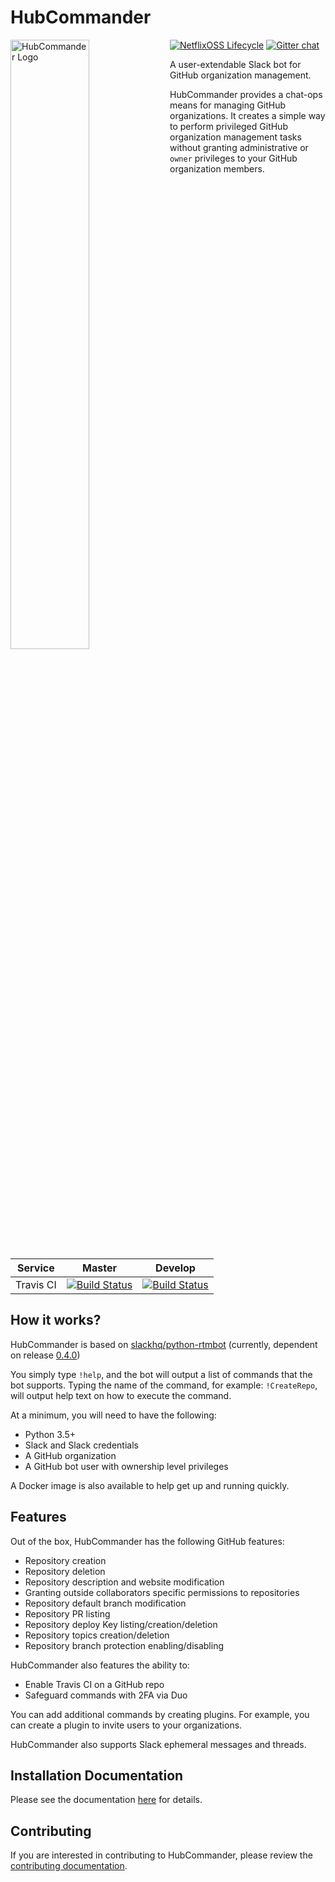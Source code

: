 HubCommander
=====================
<img align="left" src="docs/logos/HC_full_logo.png" alt="HubCommander Logo" width="50%" />

[![NetflixOSS Lifecycle](https://img.shields.io/badge/NetflixOSS-active-brightgreen.svg)]()
[![Gitter chat](https://badges.gitter.im/gitterHQ/gitter.png)](https://gitter.im/Netflix/hubcommander)

A user-extendable Slack bot for GitHub organization management.

HubCommander provides a chat-ops means for managing GitHub organizations.
It creates a simple way to perform privileged GitHub organization management tasks without granting
administrative or `owner` privileges to your GitHub organization members.

<br />
<br />

| Service   | Master | Develop |
|:-----------:|:--------:|:---------:|
|Travis CI|[![Build Status](https://travis-ci.org/Netflix/hubcommander.svg?branch=master)](https://travis-ci.org/Netflix/hubcommander)|[![Build Status](https://travis-ci.org/Netflix/hubcommander.svg?branch=develop)](https://travis-ci.org/Netflix/hubcommander)|


How it works?
-------------
HubCommander is based on [slackhq/python-rtmbot](https://github.com/slackhq/python-rtmbot)
(currently, dependent on release [0.4.0](https://github.com/slackhq/python-rtmbot/releases/tag/0.4.0))

You simply type `!help`, and the bot will output a list of commands that the bot supports. Typing
the name of the command, for example: `!CreateRepo`, will output help text on how to execute the command.

At a minimum, you will need to have the following:
* Python 3.5+
* Slack and Slack credentials
* A GitHub organization
* A GitHub bot user with ownership level privileges

A Docker image is also available to help get up and running quickly.

Features
-------------
Out of the box, HubCommander has the following GitHub features:
* Repository creation
* Repository deletion
* Repository description and website modification
* Granting outside collaborators specific permissions to repositories
* Repository default branch modification
* Repository PR listing
* Repository deploy Key listing/creation/deletion
* Repository topics creation/deletion
* Repository branch protection enabling/disabling

HubCommander also features the ability to:
* Enable Travis CI on a GitHub repo
* Safeguard commands with 2FA via Duo

You can add additional commands by creating plugins. For example, you can create a plugin to invite users
to your organizations.

HubCommander also supports Slack ephemeral messages and threads.


Installation Documentation
-----------
Please see the documentation [here](docs/installation.md) for details.


Contributing
---------------
If you are interested in contributing to HubCommander, please review the [contributing documentation](docs/contributing.md).
 
